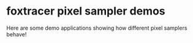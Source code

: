 foxtracer pixel sampler demos
=========

Here are some demo applications showing how different pixel samplers behave!
